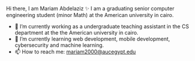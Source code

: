 Hi there, I am Mariam Abdelaziz ✨
I am a graduating senior computer engineering student (minor Math) at the American university in cairo.

- 🔭 I’m currently working as a undergraduate teaching assistant in the CS department at the the American university in cairo.
- 🌱 I’m currently learning web development, mobile development, cybersecurity and machine learning.
- 📫 How to reach me: mariam2000@aucegypt.edu

<!--
**mariamussama/mariamussama** is a ✨ _special_ ✨ repository because its `README.md` (this file) appears on your GitHub profile.

Here are some ideas to get you started:

- 🔭 I’m currently working on ...
- 🌱 I’m currently learning ...
- 👯 I’m looking to collaborate on ...
- 🤔 I’m looking for help with ...
- 💬 Ask me about ...
- 📫 How to reach me: ...
- 😄 Pronouns: ...
- ⚡ Fun fact: ...
-->
